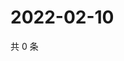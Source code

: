 # 2022-02-10

共 0 条

<!-- BEGIN WEIBO -->
<!-- 最后更新时间 Thu Feb 10 2022 19:09:21 GMT+0800 (China Standard Time) -->

<!-- END WEIBO -->
